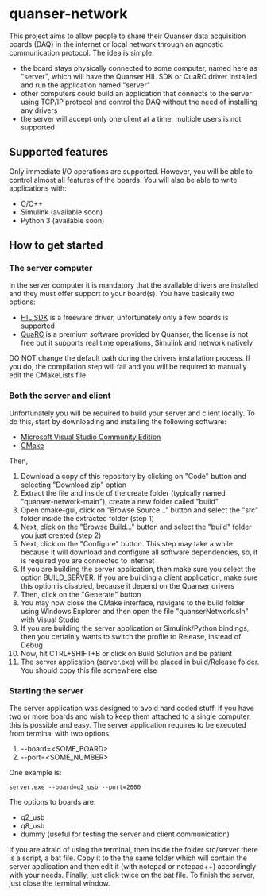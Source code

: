 # quanser-network

This project aims to allow people to share their Quanser data acquisition boards (DAQ) in the internet or local network through an agnostic communication protocol. The idea is simple:

- the board stays physically connected to some computer, named here as "server", which will have the Quanser HIL SDK or QuaRC driver installed and run the application named "server"
- other computers could build an application that connects to the server using TCP/IP protocol and control the DAQ without the need of installing any drivers
- the server will accept only one client at a time, multiple users is not supported


## Supported features

Only immediate I/O operations are supported. However, you will be able to control almost all features of the boards. You will also be able to write applications with:

- C/C++
- Simulink (available soon)
- Python 3 (available soon)


## How to get started

### The server computer

In the server computer it is mandatory that the available drivers are installed and they must offer support to your board(s). You have basically two options:

- [HIL SDK](https://github.com/quanser/hil_sdk_win64 "HIL SDK") is a freeware driver, unfortunately only a few boards is supported
- [QuaRC](https://www.quanser.com/products/quarc-real-time-control-software/ "QuaRC") is a premium software provided by Quanser, the license is not free but it supports real time operations, Simulink and network natively

DO NOT change the default path during the drivers installation process. If you do, the compilation step will fail and you will be required to manually edit the CMakeLists file.

### Both the server and client

Unfortunately you will be required to build your server and client locally. To do this, start by downloading and installing the following software:

- [Microsoft Visual Studio Community Edition]("https://visualstudio.microsoft.com/pt-br")
- [CMake](https://cmake.org/download/)

Then,

1. Download a copy of this repository by clicking on "Code" button and selecting "Download zip" option
2. Extract the file and inside of the create folder (typically named "quanser-network-main"), create a new folder called "build"
3. Open cmake-gui, click on "Browse Source..." button and select the "src" folder inside the extracted folder (step 1)
4. Next, click on the "Browse Build..." button and select the "build" folder you just created (step 2)
5. Next, click on the "Configure" button. This step may take a while because it will download and configure all software dependencies, so, it is required you are connected to internet
6. If you are building the server application, then make sure you select the option BUILD_SERVER. If you are building a client application, make sure this option is disabled, because it depend on the Quanser drivers
7. Then, click on the "Generate" button
8. You may now close the CMake interface, navigate to the build folder using Windows Explorer and then open the file "quanserNetwork.sln" with Visual Studio
9. If you are building the server application or Simulink/Python bindings, then you certainly wants to switch the profile to Release, instead of Debug
10. Now, hit CTRL+SHIFT+B or click on Build Solution and be patient
11. The server application (server.exe) will be placed in build/Release folder. You should copy this file somewhere else


### Starting the server

The server application was designed to avoid hard coded stuff. If you have two or more boards and wish to keep them attached to a single computer, this is possible and easy. The server application requires to be executed from terminal with two options:

1. --board=<SOME_BOARD>
2. --port=<SOME_NUMBER>

One example is: 

```
server.exe --board=q2_usb --port=2000
```

The options to boards are:

- q2_usb
- q8_usb
- dummy (useful for testing the server and client communication)

If you are afraid of using the terminal, then inside the folder src/server there is a script, a bat file. Copy it to the the same folder which will contain the server application and then edit it (with notepad or notepad++) accordingly with your needs. Finally, just click twice on the bat file. To finish the server, just close the terminal window.



